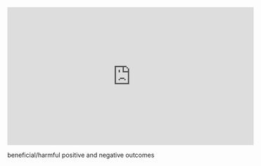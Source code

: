 <iframe width="560" height="315" src="https://www.youtube.com/embed/FLpGuPSoqnE" frameborder="0" allow="accelerometer; autoplay; encrypted-media; gyroscope; picture-in-picture" allowfullscreen></iframe>

beneficial/harmful
positive and negative outcomes

